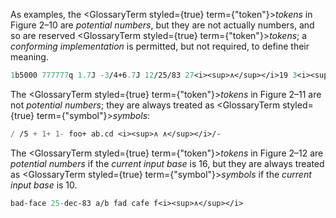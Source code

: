  



As examples, the <GlossaryTerm styled={true} term={"token"}><i>tokens</i></GlossaryTerm> in Figure 2–10 are *potential numbers*, but they are not actually numbers, and so are reserved <GlossaryTerm styled={true} term={"token"}><i>tokens</i></GlossaryTerm>; a *conforming implementation* is permitted, but not required, to define their meaning. 




```lisp title="Figure 2–10. Examples of reserved tokens"
1b5000 777777q 1.7J -3/4+6.7J 12/25/83 27<i><sup>∧</sup></i>19 3<i><sup>∧</sup></i>4/5 6//7 3.1.2.6 <i><sup>∧</sup></i>-43<i><sup>∧</sup></i> 3.141 592 653 589 793 238 4 -3.7+2.6i-6.17j+19.6k
```
 



The <GlossaryTerm styled={true} term={"token"}><i>tokens</i></GlossaryTerm> in Figure 2–11 are not *potential numbers*; they are always treated as <GlossaryTerm styled={true} term={"symbol"}><i>symbols</i></GlossaryTerm>: 




```lisp title="Figure 2–11. Examples of symbols"
/ /5 + 1+ 1- foo+ ab.cd <i><sup>∧ ∧</sup></i>/-
```
  







The <GlossaryTerm styled={true} term={"token"}><i>tokens</i></GlossaryTerm> in Figure 2–12 are *potential numbers* if the *current input base* is 16, but they are always treated as <GlossaryTerm styled={true} term={"symbol"}><i>symbols</i></GlossaryTerm> if the *current input base* is 10. 




```lisp title="Figure 2–12. Examples of symbols or potential numbers"
bad-face 25-dec-83 a/b fad cafe f<i><sup>∧</sup></i>
```
 



